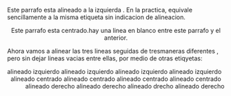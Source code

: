 <HTML>
<HEAD>

</HEAD>
<BODY>
<P align="left">Este parrafo esta alineado a la izquierda . En la practica, equivale sencillamente a la misma etiqueta sin indicacion de alineacion.</P>
<P align="center">Este parrafo esta centrado.hay una linea en blanco entre este parrafo y el anterior.</P>
<P> Ahora vamos a alinear las tres lineas seguidas de tresmaneras diferentes , pero sin dejar lineas vacias entre ellas, por medio de otras etiqyetas:</P>
<DIV align="left"> alineado izquierdo alineado izquierdo alineado izquierdo alineado izquierdo</DIV>
<DIV align="center">alineado centrado alineado centrado alineado centrado alineado centrado</DIV>
<DIV align="right"> alineado derecho alineado derecho alineado drecho alineado derecho
</DIV>
</BODY>
</HTML>

